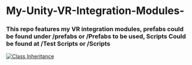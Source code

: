 # My-Unity-VR-Integration-Modules-
### This repo features my VR integration modules, prefabs could be found under /prefabs or /Prefabs to be used, Scripts Could be found at /Test Scripts or /Scripts
[![Class Inheritance](https://user-images.githubusercontent.com/85670459/234470796-e58c5998-e450-4229-a9b8-95620f1f54b1.png)](https://github.com/Gear-dev-sudo/My-Unity-VR-Integration-Modules-/blob/main/Class%20Inheritance.png)

